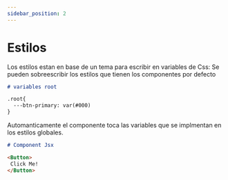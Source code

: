 ```yaml
---
sidebar_position: 2
---
```


# Estilos

Los estilos estan en base de un tema para escribir en variables de Css:
Se pueden sobreescribir los estilos que tienen los componentes por defecto


```md title="globals.css"
# variables root

.root{
  ---btn-primary: var(#000)
}

```

Automanticamente el componente toca las variables que se implmentan en los estilos globales.

```md title="any component"
# Component Jsx

<Button>
 Click Me!
</Button>

```